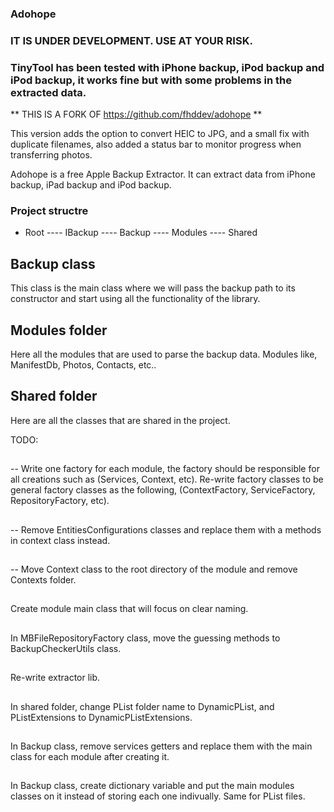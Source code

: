 ### Adohope

### IT IS UNDER DEVELOPMENT. USE AT YOUR RISK.
### TinyTool has been tested with iPhone backup, iPod backup and iPod backup, it works fine but with some problems in the extracted data.


** THIS IS A FORK OF https://github.com/fhddev/adohope **

This version adds the option to convert HEIC to JPG, and a small fix with duplicate filenames, also added a status bar to monitor progress when transferring photos.


Adohope is a free Apple Backup Extractor. It can extract data from iPhone backup, iPad backup and iPod backup.


### Project structre

- Root
---- IBackup
---- Backup
---- Modules
---- Shared

## Backup class

This class is the main class where we will pass the backup path to its constructor and start using all the functionality of the library.

## Modules folder

Here all the modules that are used to parse the backup data. Modules like, ManifestDb, Photos, Contacts, etc..

## Shared folder

Here are all the classes that are shared in the project.


TODO:

##
-- Write one factory for each module, the factory should be responsible for all creations such as (Services, Context, etc).
Re-write factory classes to be general factory classes as the following, (ContextFactory, ServiceFactory, RepositoryFactory, etc).

##
-- Remove EntitiesConfigurations classes and replace them with a methods in context class instead.

##
-- Move Context class to the root directory of the module and remove Contexts folder.

##
Create module main class that will focus on clear naming.

##
In MBFileRepositoryFactory class, move the guessing methods to BackupCheckerUtils class.

##
Re-write extractor lib.

##
In shared folder, change PList folder name to DynamicPList, and PListExtensions to DynamicPListExtensions.

##
In Backup class, remove services getters and replace them with the main class for each module after creating it.

##
In Backup class, create dictionary variable and put the main modules classes on it instead of storing each one indivually.
Same for PList files.
